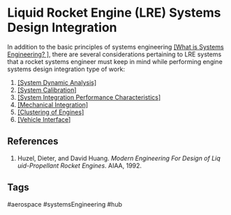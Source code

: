 # Liquid Rocket Engine (LRE) Systems Design Integration

In addition to the basic principles of systems engineering [\[What is Systems Engineering? \]](../202201080221), there are several considerations pertaining to LRE systems that a rocket systems engineer must  keep in mind while performing engine systems design integration type of work:  

1. [\[System Dynamic Analysis\]](../202202182135)  
2. [\[System Calibration\]](../202202182136)  
3. [\[System Integration Performance Characteristics\]](../202202182138)  
4. [\[Mechanical Integration\]](../202202182141)  
5. [\[Clustering of Engines\]](../202204180448) 
6. [\[Vehicle Interface\]](../202204180446)  

## References
1. Huzel, Dieter, and David Huang. *Modern Engineering For Design of Liq    uid-Propellant Rocket Engines*. AIAA, 1992. 

## Tags
#aerospace #systemsEngineering #hub 
